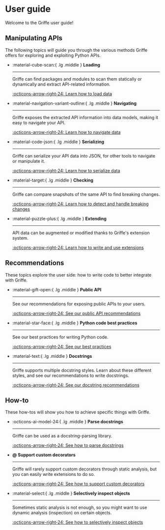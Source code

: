 # User guide

Welcome to the Griffe user guide!

## Manipulating APIs

The following topics will guide you through the various methods Griffe offers for exploring and exploiting Python APIs.

<div class="grid cards" markdown>

- :material-cube-scan:{ .lg .middle } **Loading**

    ---

    Griffe can find packages and modules to scan them statically or dynamically and extract API-related information.

    [:octicons-arrow-right-24: Learn how to load data](users/loading.md)

- :material-navigation-variant-outline:{ .lg .middle } **Navigating**

    ---

    Griffe exposes the extracted API information into data models, making it easy to navigate your API.

    [:octicons-arrow-right-24: Learn how to navigate data](users/navigating.md)

- :material-code-json:{ .lg .middle } **Serializing**

    ---

    Griffe can serialize your API data into JSON, for other tools to navigate or manipulate it.

    [:octicons-arrow-right-24: Learn how to serialize data](users/serializing.md)

- :material-target:{ .lg .middle } **Checking**

    ---

    Griffe can compare snapshots of the same API to find breaking changes.

    [:octicons-arrow-right-24: Learn how to detect and handle breaking changes](users/checking.md)

- :material-puzzle-plus:{ .lg .middle } **Extending**

    ---

    API data can be augmented or modified thanks to Griffe's extension system.

    [:octicons-arrow-right-24: Learn how to write and use extensions](users/extending.md)

</div>

## Recommendations

These topics explore the user side: how to write code to better integrate with Griffe.

<div class="grid cards" markdown>

- :material-gift-open:{ .lg .middle } **Public API**

    ---

    See our recommendations for exposing public APIs to your users.

    [:octicons-arrow-right-24: See our public API recommendations](users/recommendations/public-apis.md)

- :material-star-face:{ .lg .middle } **Python code best practices**

    ---

    See our best practices for writing Python code.

    [:octicons-arrow-right-24: See our best practices](users/recommendations/python-code.md)

- :material-text:{ .lg .middle } **Docstrings**

    ---

    Griffe supports multiple docstring styles. Learn about these different styles, and see our recommendations to write docstrings.

    [:octicons-arrow-right-24: See our docstring recommendations](users/recommendations/docstrings.md)

</div>

## How-to

These how-tos will show you how to achieve specific things with Griffe.

<div class="grid cards" markdown>

-   :octicons-ai-model-24:{ .lg .middle } **Parse docstrings**

    ---

    Griffe can be used as a docstring-parsing library.

    [:octicons-arrow-right-24: See how to parse docstrings](users/how-to/parse-docstrings.md)

-   **@ Support custom decorators**

    ---

    Griffe will rarely support custom decorators through static analysis, but you can easily write extensions to do so.

    [:octicons-arrow-right-24: See how to support custom decorators](users/how-to/support-decorators.md)

-   :material-select:{ .lg .middle } **Selectively inspect objects**

    ---

    Sometimes static analysis is not enough, so you might want to use dynamic analysis (inspection) on certain objects.

    [:octicons-arrow-right-24: See how to selectively inspect objects](users/how-to/selectively-inspect.md)

</div>
